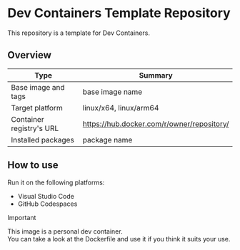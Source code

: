 # Dev Containers Template Repository

This repository is a template for Dev Containers.

## Overview

| Type | Summary |
| --- | --- |
| Base image and tags | base image name |
| Target platform | linux/x64, linux/arm64 |
| Container registry's URL | https://hub.docker.com/r/owner/repository/ |
| Installed packages | package name |

## How to use

Run it on the following platforms:
- Visual Studio Code
- GitHub Codespaces

> [!IMPORTANT]  
> This image is a personal dev container.  
> You can take a look at the Dockerfile and use it if you think it suits your use.
